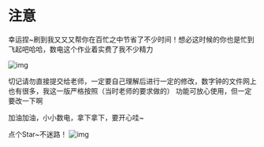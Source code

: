 # 注意

幸运捏\~刷到我又又又帮你在百忙之中节省了不少时间！想必这时候的你也是忙到飞起吧哈哈，数电这个作业着实费了我不少精力

![img](https://github.com/Alive0103/XDU-CS-lab/blob/main/img/%E8%A1%A8%E6%83%852.gif)

切记请勿直接提交给老师，一定要自己理解后进行一定的修改，数字钟的文件网上也有很多，我这一版严格按照（当时老师的要求做的）
功能可放心使用，但一定要改一下啊

加油加油，小小数电，拿下拿下，要开心哇~

点个Star\~不迷路！
![img](https://github.com/Alive0103/XDU-CS-lab/blob/main/img/%E8%A1%A8%E6%83%851.jpg)
